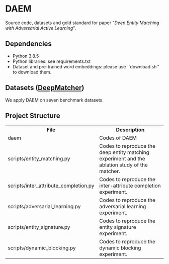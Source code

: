 # DAEM
Source code, datasets and gold standard for paper "_Deep Entity Matching with Adversarial Active Learning_".

## Dependencies
* Python 3.8.5
* Python libraries: see requirements.txt
* Dataset and pre-trained word embeddings: please use ``download.sh'' to download them.

## Datasets ([DeepMatcher](https://github.com/anhaidgroup/deepmatcher/blob/master/Datasets.md#preprocessed-data))
We apply DAEM on seven benchmark datasets.

## Project Structure
<table>
    <tr>
        <th>File</th><th>Description</th>
    </tr>
    <tr>
        <td>daem</td><td>Codes of DAEM</td>
    </tr>
    <tr>
        <td>scripts/entity_matching.py</td><td>Codes to reproduce the deep entity matching experiment and the ablation study of the matcher.</td>
    </tr>
    <tr>
        <td>scripts/inter_attribute_completion.py</td><td>Codes to reproduce the inter-attribute completion experiment.</td>
    </tr>
    <tr>
        <td>scripts/adversarial_learning.py</td><td>Codes to reproduce the adversarial learning experiment.</td>
    </tr>
    <tr>
        <td>scripts/entity_signature.py</td><td>Codes to reproduce the entity signature experiment.</td>
    </tr>
    <tr>
        <td>scripts/dynamic_blocking.py</td><td>Codes to reproduce the dynamic blocking experiment.</td>
    </tr>
</table>